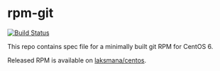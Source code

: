 # rpm-git

[![Build Status](https://travis-ci.org/beol/rpm-git.svg?branch=master)](https://travis-ci.org/beol/rpm-git)

This repo contains spec file for a minimally built git RPM for CentOS 6. 

Released RPM is available on [laksmana/centos](https://packagecloud.io/laksmana/centos).
